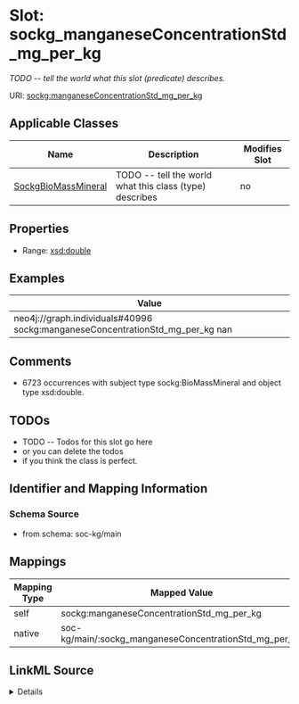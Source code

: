 

# Slot: sockg_manganeseConcentrationStd_mg_per_kg


_TODO -- tell the world what this slot (predicate) describes._





URI: [sockg:manganeseConcentrationStd_mg_per_kg](http://www.semanticweb.org/sockg/ontologies/2024/0/soil-carbon-ontology/manganeseConcentrationStd_mg_per_kg)



<!-- no inheritance hierarchy -->





## Applicable Classes

| Name | Description | Modifies Slot |
| --- | --- | --- |
| [SockgBioMassMineral](../classes/SockgBioMassMineral.md) | TODO -- tell the world what this class (type) describes |  no  |







## Properties

* Range: [xsd:double](http://www.w3.org/2001/XMLSchema#double)






## Examples

| Value |
| --- |
| neo4j://graph.individuals#40996 sockg:manganeseConcentrationStd_mg_per_kg nan |

## Comments

* 6723 occurrences with subject type sockg:BioMassMineral and object type xsd:double.

## TODOs

* TODO -- Todos for this slot go here
* or you can delete the todos
* if you think the class is perfect.

## Identifier and Mapping Information







### Schema Source


* from schema: soc-kg/main




## Mappings

| Mapping Type | Mapped Value |
| ---  | ---  |
| self | sockg:manganeseConcentrationStd_mg_per_kg |
| native | soc-kg/main/:sockg_manganeseConcentrationStd_mg_per_kg |




## LinkML Source

<details>
```yaml
name: sockg_manganeseConcentrationStd_mg_per_kg
description: TODO -- tell the world what this slot (predicate) describes.
todos:
- TODO -- Todos for this slot go here
- or you can delete the todos
- if you think the class is perfect.
comments:
- 6723 occurrences with subject type sockg:BioMassMineral and object type xsd:double.
examples:
- value: neo4j://graph.individuals#40996 sockg:manganeseConcentrationStd_mg_per_kg
    nan
from_schema: soc-kg/main
rank: 1000
slot_uri: sockg:manganeseConcentrationStd_mg_per_kg
alias: sockg_manganeseConcentrationStd_mg_per_kg
domain_of:
- sockg_BioMassMineral
range: double

```
</details>